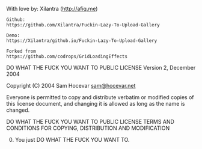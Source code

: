 With love by:
    Xilantra (http://afiq.me)     
    
    Github:
    https://github.com/Xilantra/Fuckin-Lazy-To-Upload-Gallery  
    
    Demo:
    https://Xilantra/github.io/Fuckin-Lazy-To-Upload-Gallery
    
    Forked from
    https://github.com/codrops/GridLoadingEffects   
 

DO WHAT THE FUCK YOU WANT TO PUBLIC LICENSE 
Version 2, December 2004 

Copyright (C) 2004 Sam Hocevar <sam@hocevar.net> 

Everyone is permitted to copy and distribute verbatim or modified 
copies of this license document, and changing it is allowed as long 
as the name is changed. 

DO WHAT THE FUCK YOU WANT TO PUBLIC LICENSE 
TERMS AND CONDITIONS FOR COPYING, DISTRIBUTION AND MODIFICATION 

0. You just DO WHAT THE FUCK YOU WANT TO.
 
